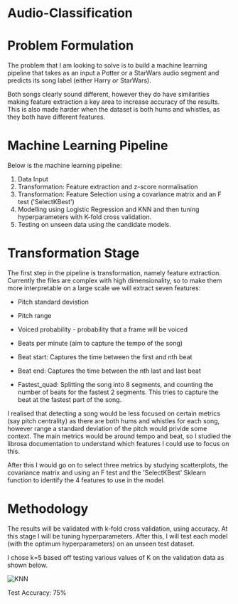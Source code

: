 # Audio-Classification

# Problem Formulation

The problem that I am looking to solve is to build a machine learning pipeline that takes as an input a Potter or a StarWars audio segment and predicts its song label (either Harry or StarWars).

Both songs clearly sound different, however they do have similarities making feature extraction a key area to increase accuracy of the results. This is also made harder when the dataset is both hums and whistles, as they both have different features.

# Machine Learning Pipeline

Below is the machine learning pipeline:

1.   Data Input
2.   Transformation: Feature extraction and z-score normalisation
4.   Transformation: Feature Selection using a covariance matrix and an F test ('SelectKBest')
3.   Modelling using Logistic Regression and KNN and then tuning hyperparameters with K-fold cross validation.
4.   Testing on unseen data using the candidate models.

# Transformation Stage

The first step in the pipeline is transformation, namely feature extraction. Currently the files are complex with high dimensionality, so to make them more interpretable on a large scale we will extract seven features:


- Pitch standard devistion

- Pitch range

- Voiced probability - probability that a frame will be voiced

- Beats per minute (aim to capture the tempo of the song)

- Beat start: Captures the time between the first and nth beat

- Beat end: Captures the time between the nth last and last beat

- Fastest_quad: Splitting the song into 8 segments, and counting the number of beats for the fastest 2 segments. This tries to capture the beat at the fastest part of the song.

I realised that detecting a song would be less focused on certain metrics (say pitch centrality) as there are both hums and whistles for each song, however range a standard deviation of the pitch would privide some context. The main metrics would be around tempo and beat, so I studied the librosa documentation to understand which features I could use to focus on this.

After this I would go on to select three metrics by studying scatterplots, the covariance matrix and using an F test and the 'SelectKBest' Sklearn function to identify the 4 features to use in the model.


# Methodology

The results will be validated with k-fold cross validation, using accuracy. At this stage I will be tuning hyperparameters. After this, I will test each model (with the optimum hyperparameters) on an unseen test dataset.

I chose k=5 based off testing various values of K on the validation data as shown below.

![KNN]((https://user-images.githubusercontent.com/95233010/194070490-80debf7a-d5d7-42cc-a3d6-97e0bcf20958.png))

Test Accuracy: 75%





